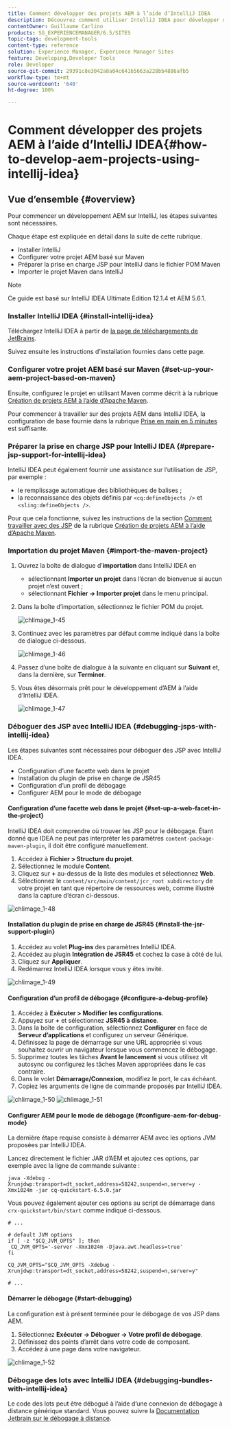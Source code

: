 ```yaml
---
title: Comment développer des projets AEM à l’aide d’IntelliJ IDEA
description: Découvrez comment utiliser IntelliJ IDEA pour développer des projets Adobe Experience Manager.
contentOwner: Guillaume Carlino
products: SG_EXPERIENCEMANAGER/6.5/SITES
topic-tags: development-tools
content-type: reference
solution: Experience Manager, Experience Manager Sites
feature: Developing,Developer Tools
role: Developer
source-git-commit: 29391c8e3042a8a04c64165663a228bb4886afb5
workflow-type: tm+mt
source-wordcount: '640'
ht-degree: 100%

---
```


# Comment développer des projets AEM à l’aide d’IntelliJ IDEA{#how-to-develop-aem-projects-using-intellij-idea}

## Vue d’ensemble {#overview}

Pour commencer un développement AEM sur IntelliJ, les étapes suivantes sont nécessaires.

Chaque étape est expliquée en détail dans la suite de cette rubrique.

* Installer IntelliJ
* Configurer votre projet AEM basé sur Maven
* Préparer la prise en charge JSP pour IntelliJ dans le fichier POM Maven
* Importer le projet Maven dans IntelliJ

>[!NOTE]
>
>Ce guide est basé sur IntelliJ IDEA Ultimate Edition 12.1.4 et AEM 5.6.1.

### Installer IntelliJ IDEA {#install-intellij-idea}

Téléchargez IntelliJ IDEA à partir de [la page de téléchargements de JetBrains](https://www.jetbrains.com/idea/download/).

Suivez ensuite les instructions d’installation fournies dans cette page.

### Configurer votre projet AEM basé sur Maven {#set-up-your-aem-project-based-on-maven}

Ensuite, configurez le projet en utilisant Maven comme décrit à la rubrique [Création de projets AEM à l’aide d’Apache Maven](/help/sites-developing/ht-projects-maven.md).

Pour commencer à travailler sur des projets AEM dans IntelliJ IDEA, la configuration de base fournie dans la rubrique [Prise en main en 5 minutes](https://maven.apache.org/guides/getting-started/maven-in-five-minutes.html) est suffisante.

### Préparer la prise en charge JSP pour IntelliJ IDEA {#prepare-jsp-support-for-intellij-idea}

IntelliJ IDEA peut également fournir une assistance sur l’utilisation de JSP, par exemple :

* le remplissage automatique des bibliothèques de balises ;
* la reconnaissance des objets définis par `<cq:defineObjects />` et `<sling:defineObjects />`.

Pour que cela fonctionne, suivez les instructions de la section [Comment travailler avec des JSP](/help/sites-developing/ht-projects-maven.md#how-to-work-with-jsps) de la rubrique [Création de projets AEM à l’aide d’Apache Maven](/help/sites-developing/ht-projects-maven.md).

### Importation du projet Maven {#import-the-maven-project}

1. Ouvrez la boîte de dialogue d’**importation** dans IntelliJ IDEA en

   * sélectionnant **Importer un projet** dans l’écran de bienvenue si aucun projet n’est ouvert ;
   * sélectionnant **Fichier -> Importer projet** dans le menu principal.

1. Dans la boîte d’importation, sélectionnez le fichier POM du projet.

   ![chlimage_1-45](assets/chlimage_1-45a.png)

1. Continuez avec les paramètres par défaut comme indiqué dans la boîte de dialogue ci-dessous.

   ![chlimage_1-46](assets/chlimage_1-46a.png)

1. Passez d’une boîte de dialogue à la suivante en cliquant sur **Suivant** et, dans la dernière, sur **Terminer**.
1. Vous êtes désormais prêt pour le développement d’AEM à l’aide d’IntelliJ IDEA.

   ![chlimage_1-47](assets/chlimage_1-47a.png)

### Déboguer des JSP avec IntelliJ IDEA {#debugging-jsps-with-intellij-idea}

Les étapes suivantes sont nécessaires pour déboguer des JSP avec IntelliJ IDEA.

* Configuration d’une facette web dans le projet
* Installation du plugin de prise en charge de JSR45
* Configuration d’un profil de débogage
* Configurer AEM pour le mode de débogage

#### Configuration d’une facette web dans le projet {#set-up-a-web-facet-in-the-project}

IntelliJ IDEA doit comprendre où trouver les JSP pour le débogage. Étant donné que IDEA ne peut pas interpréter les paramètres `content-package-maven-plugin`, il doit être configuré manuellement.

1. Accédez à **Fichier > Structure du projet**.
1. Sélectionnez le module **Content**.
1. Cliquez sur **+** au-dessus de la liste des modules et sélectionnez **Web**.
1. Sélectionnez le `content/src/main/content/jcr_root subdirectory` de votre projet en tant que répertoire de ressources web, comme illustré dans la capture d’écran ci-dessous.

![chlimage_1-48](assets/chlimage_1-48a.png)

#### Installation du plugin de prise en charge de JSR45 {#install-the-jsr-support-plugin}

1. Accédez au volet **Plug-ins** des paramètres IntelliJ IDEA.
1. Accédez au plugin **Intégration de JSR45** et cochez la case à côté de lui.
1. Cliquez sur **Appliquer**.
1. Redémarrez IntelliJ IDEA lorsque vous y êtes invité.

![chlimage_1-49](assets/chlimage_1-49a.png)

#### Configuration d’un profil de débogage {#configure-a-debug-profile}

1. Accédez à **Exécuter > Modifier les configurations**.
1. Appuyez sur **+** et sélectionnez **JSR45 à distance**.
1. Dans la boîte de configuration, sélectionnez **Configurer** en face de **Serveur d’applications** et configurez un serveur Générique.
1. Définissez la page de démarrage sur une URL appropriée si vous souhaitez ouvrir un navigateur lorsque vous commencez le débogage.
1. Supprimez toutes les tâches **Avant le lancement** si vous utilisez vlt autosync ou configurez les tâches Maven appropriées dans le cas contraire.
1. Dans le volet **Démarrage/Connexion**, modifiez le port, le cas échéant.
1. Copiez les arguments de ligne de commande proposés par IntelliJ IDEA.

![chlimage_1-50](assets/chlimage_1-50a.png) ![chlimage_1-51](assets/chlimage_1-51a.png)

#### Configurer AEM pour le mode de débogage {#configure-aem-for-debug-mode}

La dernière étape requise consiste à démarrer AEM avec les options JVM proposées par IntelliJ IDEA.

Lancez directement le fichier JAR d’AEM et ajoutez ces options, par exemple avec la ligne de commande suivante :

`java -Xdebug -Xrunjdwp:transport=dt_socket,address=58242,suspend=n,server=y -Xmx1024m -jar cq-quickstart-6.5.0.jar`

Vous pouvez également ajouter ces options au script de démarrage dans `crx-quickstart/bin/start` comme indiqué ci-dessous.

```shell
# ...

# default JVM options
if [ -z "$CQ_JVM_OPTS" ]; then
 CQ_JVM_OPTS='-server -Xmx1024m -Djava.awt.headless=true'
fi

CQ_JVM_OPTS="$CQ_JVM_OPTS -Xdebug -Xrunjdwp:transport=dt_socket,address=58242,suspend=n,server=y"

# ...
```

#### Démarrer le débogage {#start-debugging}

La configuration est à présent terminée pour le débogage de vos JSP dans AEM.

1. Sélectionnez **Exécuter -> Déboguer -> Votre profil de débogage**.
1. Définissez des points d’arrêt dans votre code de composant.
1. Accédez à une page dans votre navigateur.

![chlimage_1-52](assets/chlimage_1-52a.png)

### Débogage des lots avec IntelliJ IDEA {#debugging-bundles-with-intellij-idea}

Le code des lots peut être débogué à l’aide d’une connexion de débogage à distance générique standard. Vous pouvez suivre la [Documentation Jetbrain sur le débogage à distance](https://www.jetbrains.com/help/idea/remote-debugging-with-product.html#remote-interpreter).

